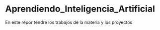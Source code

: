 # Aprendiendo_Inteligencia_Artificial
En este repor tendré los trabajos de la materia y los proyectos 
